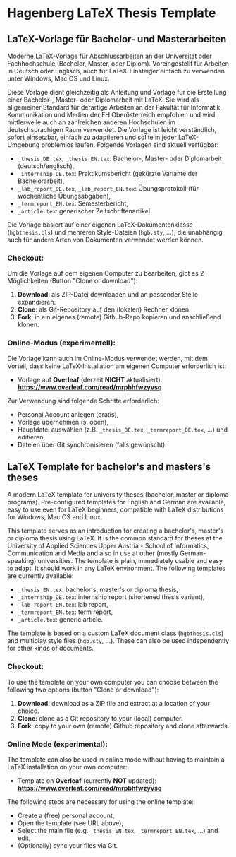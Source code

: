 # Hagenberg LaTeX Thesis Template

## LaTeX-Vorlage für Bachelor- und Masterarbeiten

Moderne LaTeX-Vorlage für Abschlussarbeiten an der Universität oder Fachhochschule (Bachelor, Master, oder Diplom). Voreingestellt für Arbeiten in Deutsch oder Englisch, auch für LaTeX-Einsteiger einfach zu verwenden unter Windows, Mac OS und Linux.

Diese Vorlage dient gleichzeitig als Anleitung und Vorlage für die Erstellung einer Bachelor-, Master- oder Diplomarbeit mit LaTeX. Sie wird als allgemeiner Standard für derartige Arbeiten an der Fakultät für Informatik, Kommunikation und Medien der FH Oberösterreich empfohlen und wird mittlerweile auch an zahlreichen anderen Hochschulen im deutschsprachigen Raum verwendet. Die Vorlage ist leicht verständlich, sofort einsetzbar, einfach zu adaptieren und sollte in jeder LaTeX-Umgebung problemlos laufen. Folgende Vorlagen sind aktuell verfügbar:

* ``_thesis_DE.tex``, ``_thesis_EN.tex``: Bachelor-, Master- oder Diplomarbeit (deutsch/englisch),
* ``_internship_DE.tex``: Praktikumsbericht (gekürzte Variante der Bachelorarbeit),
* ``_lab_report_DE.tex``, ``_lab_report_EN.tex``: Übungsprotokoll (für wöchentliche Übungsabgaben),
* ``_termreport_EN.tex``: Semesterbericht,
* ``_article.tex``: generischer Zeitschriftenartikel.


Die Vorlage basiert auf einer eigenen LaTeX-Dokumentenklasse (``hgbthesis.cls``) und mehreren Style-Dateien (``hgb.sty``, ...), die unabhängig auch für andere Arten von Dokumenten verwendet werden können.

### Checkout:

Um die Vorlage auf dem eigenen Computer zu bearbeiten, gibt es 2 Möglichkeiten (Button "Clone or download"):

1. **Download**: als ZIP-Datei downloaden und an passender Stelle expandieren.
2. **Clone**: als Git-Repository auf den (lokalen) Rechner klonen.
3. **Fork**: in ein eigenes (remote) Github-Repo kopieren und anschließend klonen.

### Online-Modus (experimentell):

Die Vorlage kann auch im Online-Modus verwendet werden, mit dem Vorteil, dass keine LaTeX-Installation am eigenen Computer erforderlich ist:

* Vorlage auf **Overleaf** (derzeit **NICHT** aktualisiert): **https://www.overleaf.com/read/mrpbhfwzyvsq**

Zur Verwendung sind folgende Schritte erforderlich:

* Personal Account anlegen (gratis),
* Vorlage übernehmen (s. oben),
* Hauptdatei auswählen (z.B. ``_thesis_DE.tex``, ``_termreport_DE.tex``, ...) und editieren,
* Dateien über Git synchronisieren (falls gewünscht).


## LaTeX Template for bachelor's and masters's theses

A modern LaTeX template for university theses (bachelor, master or diploma programs). Pre-configured templates for English and German are available, easy to use even for LaTeX beginners, compatible with LaTeX distributions for Windows, Mac OS and Linux.

This template serves as an introduction for creating a bachelor's, master's or diploma thesis using LaTeX. It is the common standard for theses at the University of Applied Sciences Upper Austria - School of Informatics, Communication and Media and also in use at other (mostly German-speaking) universities. The template is plain, immediately usable and easy to adapt. It should work in any LaTeX environment. The following templates are currently available:

* ``_thesis_EN.tex``: bachelor's, master's or diploma thesis,
* ``_internship_DE.tex``: internship report (shortened thesis variant),
* ``_lab_report_EN.tex``: lab report,
* ``_termreport_EN.tex``: term report,
* ``_article.tex``: generic article.

The template is based on a custom LaTeX document class (``hgbthesis.cls``) and multiplay style files  (``hgb.sty``, ...). These can also be used independently for other kinds of documents.

### Checkout:

To use the template on your own computer you can choose between the following two options (button "Clone or download"):

1. **Download**: download as a ZIP file and extract at a location of your choice.
2. **Clone**: clone as a Git repository to your (local) computer.
3. **Fork**: copy to your own (remote) Github repository and clone afterwards.

### Online Mode (experimental):

The template can also be used in online mode without having to maintain a LaTeX installation on your own computer:

* Template on **Overleaf** (currently **NOT** updated): **https://www.overleaf.com/read/mrpbhfwzyvsq**

The following steps are necessary for using the online template:

* Create a (free) personal account,
* Open the template (see URL above),
* Select the main file (e.g. ``_thesis_EN.tex``, ``_termreport_EN.tex``, ...) and edit,
* (Optionally) sync your files via Git.
